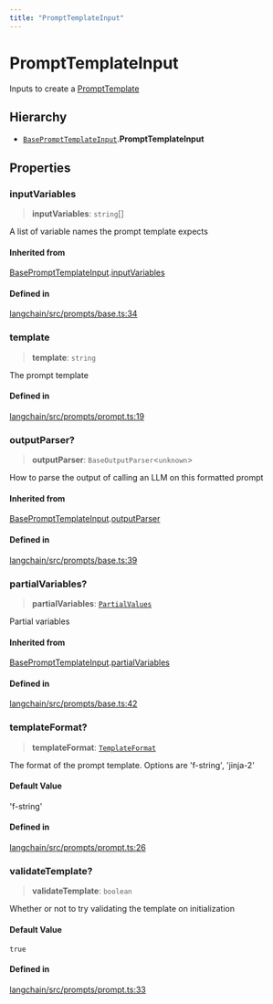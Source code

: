 ```yaml
---
title: "PromptTemplateInput"
---
```


# PromptTemplateInput

Inputs to create a [PromptTemplate](../classes/PromptTemplate.md)

## Hierarchy

- [`BasePromptTemplateInput`](BasePromptTemplateInput.md).**PromptTemplateInput**

## Properties

### inputVariables

> **inputVariables**: `string`[]

A list of variable names the prompt template expects

#### Inherited from

[BasePromptTemplateInput](BasePromptTemplateInput.md).[inputVariables](BasePromptTemplateInput.md#inputvariables)

#### Defined in

[langchain/src/prompts/base.ts:34](https://github.com/hwchase17/langchainjs/blob/ddf2996/langchain/src/prompts/base.ts#L34)

### template

> **template**: `string`

The prompt template

#### Defined in

[langchain/src/prompts/prompt.ts:19](https://github.com/hwchase17/langchainjs/blob/ddf2996/langchain/src/prompts/prompt.ts#L19)

### outputParser?

> **outputParser**: `BaseOutputParser`<`unknown`\>

How to parse the output of calling an LLM on this formatted prompt

#### Inherited from

[BasePromptTemplateInput](BasePromptTemplateInput.md).[outputParser](BasePromptTemplateInput.md#outputparser)

#### Defined in

[langchain/src/prompts/base.ts:39](https://github.com/hwchase17/langchainjs/blob/ddf2996/langchain/src/prompts/base.ts#L39)

### partialVariables?

> **partialVariables**: [`PartialValues`](../../schema/types/PartialValues.md)

Partial variables

#### Inherited from

[BasePromptTemplateInput](BasePromptTemplateInput.md).[partialVariables](BasePromptTemplateInput.md#partialvariables)

#### Defined in

[langchain/src/prompts/base.ts:42](https://github.com/hwchase17/langchainjs/blob/ddf2996/langchain/src/prompts/base.ts#L42)

### templateFormat?

> **templateFormat**: [`TemplateFormat`](../types/TemplateFormat.md)

The format of the prompt template. Options are 'f-string', 'jinja-2'

#### Default Value

'f-string'

#### Defined in

[langchain/src/prompts/prompt.ts:26](https://github.com/hwchase17/langchainjs/blob/ddf2996/langchain/src/prompts/prompt.ts#L26)

### validateTemplate?

> **validateTemplate**: `boolean`

Whether or not to try validating the template on initialization

#### Default Value

`true`

#### Defined in

[langchain/src/prompts/prompt.ts:33](https://github.com/hwchase17/langchainjs/blob/ddf2996/langchain/src/prompts/prompt.ts#L33)
